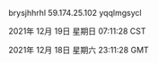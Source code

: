 brysjhhrhl 59.174.25.102 yqqlmgsycl

2021年 12月 19日 星期日 07:11:28 CST

2021年 12月 18日 星期六 23:11:28 GMT
